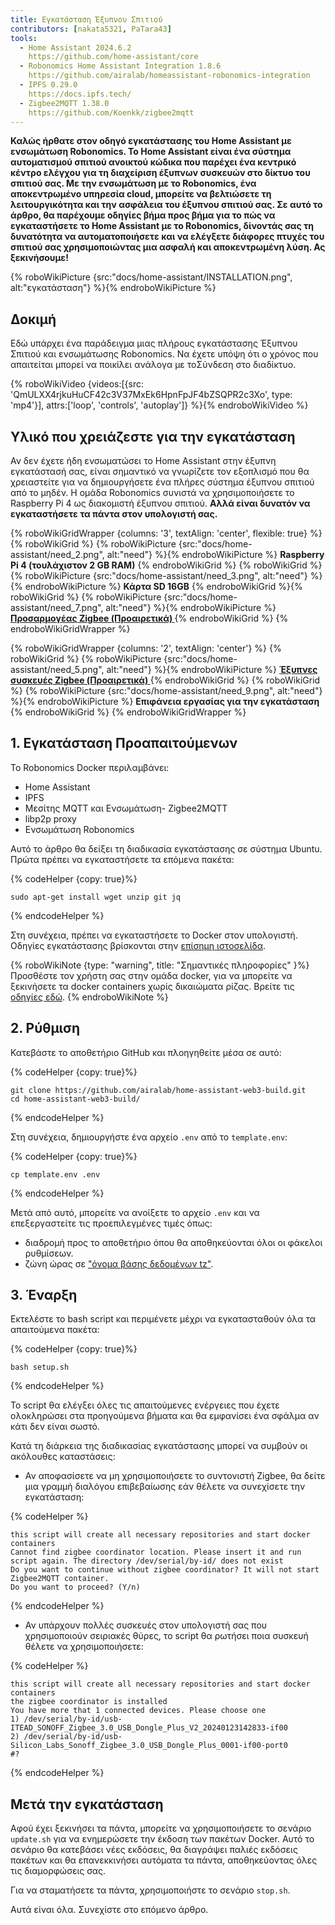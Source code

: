 ```yaml
---
title: Εγκατάσταση Έξυπνου Σπιτιού
contributors: [nakata5321, PaTara43]
tools:
  - Home Assistant 2024.6.2
    https://github.com/home-assistant/core
  - Robonomics Home Assistant Integration 1.8.6
    https://github.com/airalab/homeassistant-robonomics-integration
  - IPFS 0.29.0
    https://docs.ipfs.tech/
  - Zigbee2MQTT 1.38.0
    https://github.com/Koenkk/zigbee2mqtt
---
```


**Καλώς ήρθατε στον οδηγό εγκατάστασης του Home Assistant με ενσωμάτωση Robonomics. Το Home Assistant είναι ένα σύστημα αυτοματισμού σπιτιού ανοικτού κώδικα που παρέχει
ένα κεντρικό κέντρο ελέγχου για τη διαχείριση έξυπνων συσκευών στο δίκτυο του σπιτιού σας. Με την ενσωμάτωση με το Robonomics, ένα αποκεντρωμένο υπηρεσία cloud, μπορείτε να βελτιώσετε τη λειτουργικότητα και
την ασφάλεια του έξυπνου σπιτιού σας. Σε αυτό το άρθρο, θα παρέχουμε οδηγίες βήμα προς βήμα για το πώς να εγκαταστήσετε το Home Assistant με το Robonomics, δίνοντάς σας τη δυνατότητα
να αυτοματοποιήσετε και να ελέγξετε διάφορες πτυχές του σπιτιού σας χρησιμοποιώντας μια ασφαλή και αποκεντρωμένη λύση. Ας ξεκινήσουμε!**

{% roboWikiPicture {src:"docs/home-assistant/INSTALLATION.png", alt:"εγκατάσταση"} %}{% endroboWikiPicture %}

## Δοκιμή

Εδώ υπάρχει ένα παράδειγμα μιας πλήρους εγκατάστασης Έξυπνου Σπιτιού και ενσωμάτωσης Robonomics. Να έχετε υπόψη ότι ο χρόνος που απαιτείται μπορεί να ποικίλει ανάλογα με τοΣύνδεση στο διαδίκτυο.

{% roboWikiVideo {videos:[{src: 'QmULXX4rjkuHuCF42c3V37MxEk6HpnFpJF4bZSQPR2c3Xo', type: 'mp4'}], attrs:['loop', 'controls', 'autoplay']} %}{% endroboWikiVideo %}

## Υλικό που χρειάζεστε για την εγκατάσταση

Αν δεν έχετε ήδη ενσωματώσει το Home Assistant στην έξυπνη εγκατάστασή σας, είναι σημαντικό να γνωρίζετε τον εξοπλισμό που θα χρειαστείτε για να δημιουργήσετε ένα πλήρες σύστημα έξυπνου σπιτιού από το μηδέν. Η ομάδα Robonomics συνιστά να χρησιμοποιήσετε το Raspberry Pi 4 ως διακομιστή έξυπνου σπιτιού. **Αλλά είναι δυνατόν να εγκαταστήσετε τα πάντα στον υπολογιστή σας.**


{% roboWikiGridWrapper {columns: '3', textAlign: 'center', flexible: true} %}
	{% roboWikiGrid %} {% roboWikiPicture {src:"docs/home-assistant/need_2.png", alt:"need"} %}{% endroboWikiPicture %}
	<b>Raspberry Pi 4 (τουλάχιστον 2 GB RAM)</b>
	{% endroboWikiGrid %}
	{% roboWikiGrid %} 	{% roboWikiPicture {src:"docs/home-assistant/need_3.png", alt:"need"} %}{% endroboWikiPicture %}
	<b>Κάρτα SD 16GB</b> {% endroboWikiGrid %}{% roboWikiGrid %} 	{% roboWikiPicture {src:"docs/home-assistant/need_7.png", alt:"need"} %}{% endroboWikiPicture %}
	<a href="https://www.zigbee2mqtt.io/information/supported_adapters.html" target="_blank"> <b> Προσαρμογέας Zigbee (Προαιρετικά) </b> </a>  {% endroboWikiGrid %}
{% endroboWikiGridWrapper %}

{% roboWikiGridWrapper {columns: '2', textAlign: 'center'} %}
	{% roboWikiGrid %} {% roboWikiPicture {src:"docs/home-assistant/need_5.png", alt:"need"} %}{% endroboWikiPicture %}
	 <a href="https://www.zigbee2mqtt.io/supported-devices/" target="_blank"> <b> Έξυπνες συσκευές Zigbee (Προαιρετικά) </b> </a>  {% endroboWikiGrid %}
	{% roboWikiGrid %} 	{% roboWikiPicture {src:"docs/home-assistant/need_9.png", alt:"need"} %}{% endroboWikiPicture %}
	<b>Επιφάνεια εργασίας για την εγκατάσταση</b>  {% endroboWikiGrid %}
{% endroboWikiGridWrapper %}


## 1. Εγκατάσταση Προαπαιτούμενων

Το Robonomics Docker περιλαμβάνει:
- Home Assistant
- IPFS
- Μεσίτης MQTT και Ενσωμάτωση- Zigbee2MQTT
- libp2p proxy
- Ενσωμάτωση Robonomics

Αυτό το άρθρο θα δείξει τη διαδικασία εγκατάστασης σε σύστημα Ubuntu. Πρώτα πρέπει να εγκαταστήσετε τα επόμενα πακέτα:

{% codeHelper {copy: true}%}

```
sudo apt-get install wget unzip git jq
```

{% endcodeHelper %}

Στη συνέχεια, πρέπει να εγκαταστήσετε το Docker στον υπολογιστή. Οδηγίες εγκατάστασης βρίσκονται στην [επίσημη ιστοσελίδα](https://docs.docker.com/engine/install/).

{% roboWikiNote {type: "warning", title: "Σημαντικές πληροφορίες" }%} Προσθέστε τον χρήστη σας στην ομάδα docker, για να μπορείτε να ξεκινήσετε τα docker containers χωρίς δικαιώματα ρίζας. Βρείτε τις [οδηγίες εδώ](https://docs.docker.com/engine/install/linux-postinstall/). {% endroboWikiNote %}

## 2. Ρύθμιση

Κατεβάστε το αποθετήριο GitHub και πλοηγηθείτε μέσα σε αυτό:

{% codeHelper {copy: true}%}

```
git clone https://github.com/airalab/home-assistant-web3-build.git
cd home-assistant-web3-build/
```

{% endcodeHelper %}

Στη συνέχεια, δημιουργήστε ένα αρχείο `.env` από το `template.env`:

{% codeHelper {copy: true}%}

```
cp template.env .env
```

{% endcodeHelper %}

Μετά από αυτό, μπορείτε να ανοίξετε το αρχείο `.env` και να επεξεργαστείτε τις προεπιλεγμένες τιμές όπως:
- διαδρομή προς το αποθετήριο όπου θα αποθηκεύονται όλοι οι φάκελοι ρυθμίσεων.
- ζώνη ώρας σε ["όνομα βάσης δεδομένων tz"](https://en.wikipedia.org/wiki[List_of_tz_database_time_zones).

## 3. Έναρξη

Εκτελέστε το bash script και περιμένετε μέχρι να εγκατασταθούν όλα τα απαιτούμενα πακέτα:

{% codeHelper {copy: true}%}

```
bash setup.sh
```

{% endcodeHelper %}

Το script θα ελέγξει όλες τις απαιτούμενες ενέργειες που έχετε ολοκληρώσει στα προηγούμενα βήματα και θα εμφανίσει ένα σφάλμα αν κάτι δεν είναι σωστό.

Κατά τη διάρκεια της διαδικασίας εγκατάστασης μπορεί να συμβούν οι ακόλουθες καταστάσεις:
- Αν αποφασίσετε να μη χρησιμοποιήσετε το συντονιστή Zigbee, θα δείτε μια γραμμή διαλόγου επιβεβαίωσης εάν θέλετε να συνεχίσετε την εγκατάσταση:

{% codeHelper %}

```
this script will create all necessary repositories and start docker containers
Cannot find zigbee coordinator location. Please insert it and run script again. The directory /dev/serial/by-id/ does not exist
Do you want to continue without zigbee coordinator? It will not start Zigbee2MQTT container.
Do you want to proceed? (Y/n)
```

{% endcodeHelper %}


- Αν υπάρχουν πολλές συσκευές στον υπολογιστή σας που χρησιμοποιούν σειριακές θύρες, το script θα ρωτήσει ποια συσκευή θέλετε να χρησιμοποιήσετε:

{% codeHelper %}

```
this script will create all necessary repositories and start docker containers
the zigbee coordinator is installed
You have more that 1 connected devices. Please choose one
1) /dev/serial/by-id/usb-ITEAD_SONOFF_Zigbee_3.0_USB_Dongle_Plus_V2_20240123142833-if00
2) /dev/serial/by-id/usb-Silicon_Labs_Sonoff_Zigbee_3.0_USB_Dongle_Plus_0001-if00-port0
#?
```

{% endcodeHelper %}

## Μετά την εγκατάσταση

Αφού έχει ξεκινήσει τα πάντα, μπορείτε να χρησιμοποιήσετε το σενάριο `update.sh` για να ενημερώσετε την έκδοση των πακέτων Docker. Αυτό το σενάριο θα κατεβάσει νέες εκδόσεις, θα διαγράψει παλιές εκδόσεις πακέτων και θα επανεκκινήσει αυτόματα τα πάντα, αποθηκεύοντας όλες τις διαμορφώσεις σας.

Για να σταματήσετε τα πάντα, χρησιμοποιήστε το σενάριο `stop.sh`.

Αυτά είναι όλα. Συνεχίστε στο επόμενο άρθρο.
